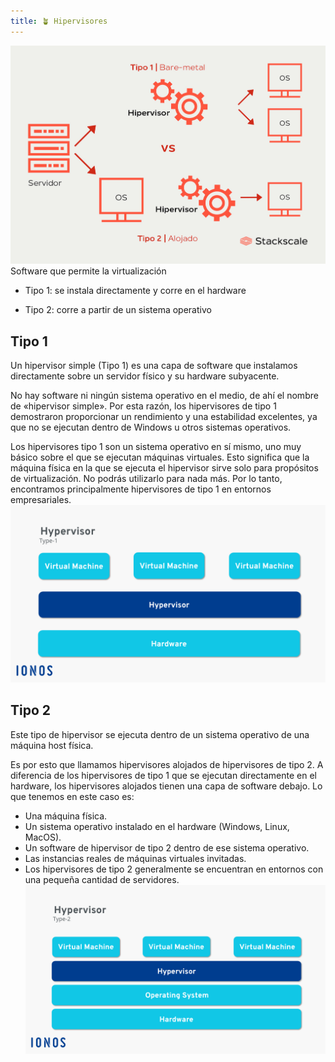 ```yaml
---
title: 🪴 Hipervisores
---
```

![Caracteristicas](/sistemas-distribuidos/Examen2/images/hip.jpg)
Software que permite la virtualización

-   Tipo 1: se instala directamente y corre en el hardware
    
-   Tipo 2: corre a partir de un sistema operativo
## Tipo 1
Un hipervisor simple (Tipo 1) es una capa de software que instalamos directamente sobre un servidor físico y su hardware subyacente.

No hay software ni ningún sistema operativo en el medio, de ahí el nombre de «hipervisor simple». Por esta razón, los hipervisores de tipo 1 demostraron proporcionar un rendimiento y una estabilidad excelentes, ya que no se ejecutan dentro de Windows u otros sistemas operativos.

Los hipervisores tipo 1 son un sistema operativo en sí mismo, uno muy básico sobre el que se ejecutan máquinas virtuales. Esto significa que la máquina física en la que se ejecuta el hipervisor sirve solo para propósitos de virtualización. No podrás utilizarlo para nada más.
Por lo tanto, encontramos principalmente hipervisores de tipo 1 en entornos empresariales.
![Caracteristicas](/sistemas-distribuidos/Examen2/images/hip1.png)

## Tipo 2
Este tipo de hipervisor se ejecuta dentro de un sistema operativo de una máquina host física.

Es por esto que llamamos hipervisores alojados de hipervisores de tipo 2. A diferencia de los hipervisores de tipo 1 que se ejecutan directamente en el hardware, los hipervisores alojados tienen una capa de software debajo. Lo que tenemos en este caso es:
- Una máquina física.
- Un sistema operativo instalado en el hardware (Windows, Linux, MacOS).
- Un software de hipervisor de tipo 2 dentro de ese sistema operativo.
- Las instancias reales de máquinas virtuales invitadas.
- Los hipervisores de tipo 2 generalmente se encuentran en entornos con una pequeña cantidad de servidores.
![Caracteristicas](/sistemas-distribuidos/Examen2/images/hip2.png)
